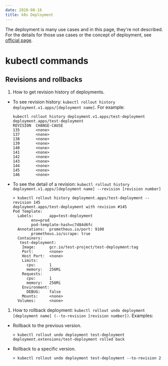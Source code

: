 ```yaml
---
date: 2020-08-16
title: k8s Deployment
---
```


The deployment is many use cases and in this page, they're not described.
For the details for those use cases or the concept of deployment, see [official page](https://kubernetes.io/docs/concepts/workloads/controllers/deployment/).

kubectl commands
===

Revisions and rollbacks
---
1. How to get revision history of deployments.
  - To see revision history: `kubectl rollout history deployment.v1.apps/[deployment name]`. For example:
    ```
    kubectl rollout history deployment.v1.apps/test-deployment
    deployment.apps/test-deployment
    REVISION  CHANGE-CAUSE
    135       <none>
    137       <none>
    138       <none>
    139       <none>
    140       <none>
    141       <none>
    142       <none>
    143       <none>
    144       <none>
    145       <none>
    146       <none>
    ```
  - To see the detail of a revision: `kubectl rollout history deployment.v1.apps/[deployment name] --revision [revision number]`
    ```
    > kubectl rollout history deployment.apps/test-deployment --revision 145
    deployment.apps/test-deployment with revision #145
    Pod Template:
      Labels:       app=test-deployment
            env=prod
            pod-template-hash=c7d84d6fc
      Annotations:  prometheus.io/port: 9100
            prometheus.io/scrape: true
      Containers:
       test-deployment:
        Image:      gcr.io/test-project/test-deployment:tag
        Port:       <none>
        Host Port:  <none>
        Limits:
          cpu:      1
          memory:   256Mi
        Requests:
          cpu:      1
          memory:   256Mi
        Environment:
          DEBUG:    false
        Mounts:     <none>
      Volumes:      <none>
    ```
1. How to rollback deployment: `kubectl rollout undo deployment [deployment name] (--to-revision [revision number])`. Examples:
  - Rollback to the previous version.
    ```
    > kubectl rollout undo deployment test-deployment
    deployment.extensions/test-deployment rolled back
	```
  - Rollback to a specific version.
    ```
    > kubectl rollout undo deployment test-deployment --to-revision 2
	```
